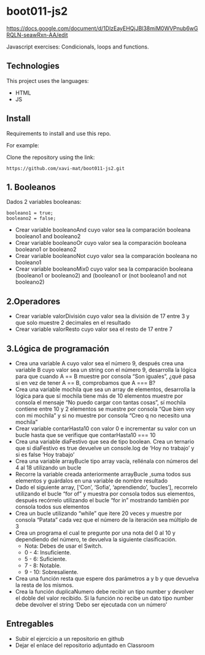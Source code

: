 # boot011-js2

https://docs.google.com/document/d/1DlzEayEHQjJBl38miM0WVPnub6wGRQLN-seawRxn-AA/edit

Javascript exercises: Condicionals, loops and functions.

## Technologies

This project uses the languages:

* HTML
* JS

## Install

Requirements to install and use this repo.

For example:

Clone the repository using the link:
```
https://github.com/xavi-mat/boot011-js2.git
```


## 1. Booleanos
Dados 2 variables booleanas:
```
booleano1 = true;
booleano2 = false;
```

 * Crear variable booleanoAnd cuyo valor sea la comparación booleana booleano1 and booleano2
 * Crear variable booleanoOr cuyo valor sea la comparación booleana booleano1 or booleano2
 * Crear variable booleanoNot cuyo valor sea la comparación booleana no booleano1
 * Crear variable booleanoMix0 cuyo valor sea la comparación booleana (booleano1 or booleano2) and (booleano1 or (not booleano1 and not booleano2)

## 2.Operadores
 * Crear variable valorDivisión cuyo valor sea la división de 17 entre 3 y que solo muestre 2 decimales en el resultado
 * Crear variable valorResto cuyo valor sea el resto de 17 entre 7

## 3.Lógica de programación
 * Crea una variable A cuyo valor sea el número 9, después crea una variable B cuyo valor sea un string con el número 9, desarrolla la lógica para que cuando A == B muestre por consola “Son iguales”, ¿qué pasa si en vez de tener A == B, comprobamos que A === B?
 * Crea una variable mochila que sea un array de elementos, desarrolla la lógica para que sí mochila tiene más de 10 elementos muestre por consola el mensaje “No puedo cargar con tantas cosas”, sí mochila contiene entre 10 y 2 elementos se muestre por consola “Que bien voy con mi mochila” y si no muestre por consola “Creo q no necesito una mochila”
 * Crear variable contarHasta10 con valor 0 e incrementar su valor con un bucle hasta que se verifique que contarHasta10 === 10
 * Crea una variable diaFestivo que sea de tipo boolean. Crea un ternario que si diaFestivo es true devuelve un console.log de ‘Hoy no trabajo’ y  si es false ‘Hoy trabajo’
 * Crea una variable arrayBucle tipo array vacía, rellénala con números del 4 al 18 utilizando un bucle
 * Recorre la variable creada anteriormente arrayBucle ,suma todos sus elementos y guárdalos en una variable de nombre resultado
 * Dado el siguiente array, [‘Con’, ‘Sofia’, ‘aprendiendo’, ‘bucles’], recorrelo utilizando el bucle “for of” y muestra por consola todos sus elementos, después recórrelo utilizando el bucle “for in” mostrando también por consola todos sus elementos
 * Crea un bucle utilizando “while” que itere 20 veces y muestre por consola “Patata” cada vez que el número de la iteración sea múltiplo de 3
 * Crea un programa el cual te pregunte por una nota del 0 al 10 y dependiendo del número, te devuelva la siguiente clasificación.
    * Nota: Debes de usar el Switch.
    * 0 - 4: Insuficiente.
    * 5 - 6: Suficiente.
    * 7 - 8: Notable.
    * 9 - 10: Sobresaliente.
 * Crea una función resta que espere dos parámetros a y b y que devuelva la resta de los mismos.
 * Crea la función duplicaNumero debe recibir un tipo number y devolver el doble del valor recibido. Si la función no recibe un dato tipo number debe devolver el string ‘Debo ser ejecutada con un número’


 ## Entregables

 * Subir el ejercicio a un repositorio en github
 * Dejar el enlace del repositorio adjuntado en Classroom
